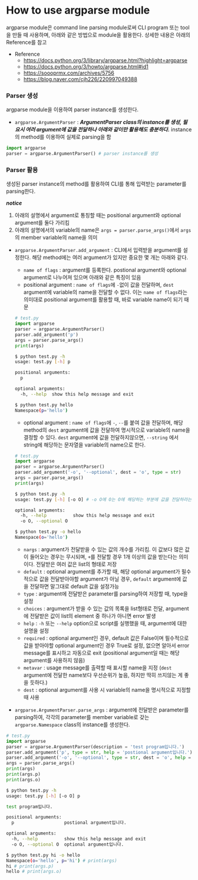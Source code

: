 # How to use argparse module
argparse module은 command line parsing module로써 CLI program 또는 tool을 만들 때 사용하며, 아래와 같은 방법으로 module을 활용한다. 상세한 내용은 아래의 Reference를 참고

* Reference
	+ <https://docs.python.org/3/library/argparse.html?highlight=argparse>
	+ <https://docs.python.org/3/howto/argparse.html#id1>
	+ <https://soooprmx.com/archives/5756>
	+ <https://blog.naver.com/cjh226/220997049388> 

### Parser 생성
argparse module을 이용하여 parser instance를 생성한다.
* `argparse.ArgumentParser` : ***ArgumentParser class의 instance를 생성, 필요시 여러 argument에 값을 전달하나 아래와 같이만 활용해도 충분하다.*** instance의 method를 이용하여 실제로 parsing을 함

```python
import argparse
parser = argparse.ArgumentParser() # parser instance를 생성
```

### Parser 활용
생성된 parser instance의 method를 활용하여 CLI를 통해 입력받는 parameter를 parsing한다.

***notice***
1. 아래의 설명에서 argument로 통칭할 때는 positional argument와 optional argument를 둘다 가리킴
2. 아래의 설명에서의 variable의 name은 `args = parser.parse_args()`에서 `args`의 member variable의 name을 의미

* `argparse.ArgumentParser.add_argument` : CLI에서 입력받을 argument를 설정한다. 해당 method에는 여러 argument가 있지만 중요한 몇 개는 아래와 같다.
	+ `name of flags` : argument를 등록한다. postional argument와 optional argument로 나누어져 있으며 아래와 같은 특징이 있음
    - positional argument : `name of flags`에 `-`없이 값을 전달하며, `dest` argument에 variable의 name을 전달할 수 없다. 이는 `name of flags`라는 의미대로 positional argument를 활용할 때, 바로 variable name이 되기 때문
    ```python
    # test.py
    import argparse
    parser = argparse.ArgumentParser()
    parser.add_argument('p')
    args = parser.parse_args()
    print(args)
    ```
    ```bash
    $ python test.py -h
    usage: test.py [-h] p
    
    positional arguments:
      p
    
    optional arguments:
      -h, --help  show this help message and exit
    ```
    ```bash
    $ python test.py hello
    Namespace(p='hello')
    ```

    - optional argument : `name of flags`에 `-`, `--`를 붙여 값을 전달하며, 해당 method의 `dest` argument에 값을 전달하여 명시적으로 variable의 name을 결정할 수 있다. `dest` argument에 값을 전달하지않으면, `--string` 에서 string에 해당하는 문자열을 variable의 name으로 한다.
    ```python
    # test.py
    import argparse
    parser = argparse.ArgumentParser()
    parser.add_argument('-o', '--optional', dest = 'o', type = str)
    args = parser.parse_args()
    print(args)
    ```
    ```bash
    $ python test.py -h
    usage: test.py [-h] [-o O] # -o O에 O는 O에 해당하는 부분에 값을 전달하라는 것
    
    optional arguments:
      -h, --help          show this help message and exit
      -o O, --optional O
    ```
    ```bash
    $ python test.py -o hello
    Namespace(o='hello')
    ```

	+ `nargs` : argument가 전달받을 수 있는 값의 개수를 가리킴. 이 값보다 많은 값이 들어오는 경우는 무시되며, `+`를 전달할 경우 1개 이상의 값을 받는다는 의미이다. 전달받은 여러 값은  list의 형태로 저장
	+ `default` : optional argument를 추가할 때, 해당 optional argument가 필수적으로 값을 전달받아야할 argument가 아닐 경우, `default` argument에 값을 전달하면 말그대로 default 값을 설정가능
	+ `type` : argument에 전달받은 parameter를 parsing하여 저장할 때, type을 설정
	+ `choices` : argument가 받을 수 있는 값의 목록을 list형태로 전달, argument에 전달받은 값이 list의 element 중 하나가 아니면 error 발생
	+ `help` : `-h` 또는 `--help` option으로 script를 실행했을 때, argument에 대한 설명을 설정
	+ `required` : optional argument인 경우, default 값은 False이며 필수적으로 값을 받아야할 optional argument인 경우 True로 설정, 없으면 알아서 error message를 표시하고 자동으로 exit (positional argument일 때는 해당 argument를 사용하지 않음)
	+ `metavar` : usage message를 출력할 때 표시할 name을 지정 (`dest` argument에 전달한 name보다 우선순위가 높음, 하지만 딱히 쓰지않는 게 좋을 듯하다.)
	+ `dest` : optional argument를 사용 시 variable의 name을 명시적으로 지정할 때 사용
* `argparse.ArgumentParser.parse_args` : argument에 전달받은 parameter를 parsing하여, 각각의 parameter를 member variable로 갖는 `argparse.Namespace` class의 instance를 생성한다.
```python
# test.py
import argparse
parser = argparse.ArgumentParser(description = 'test program입니다.')
parser.add_argument('p', type = str, help = 'postional argument입니다.')
parser.add_argument('-o', '--optional', type = str, dest = 'o', help = 'optional argument입니다.')
args = parser.parse_args()
print(args)
print(args.p)
print(args.o)
```
```bash
$ python test.py -h
usage: test.py [-h] [-o O] p

test program입니다.

positional arguments:
  p                   postional argument입니다.

optional arguments:
  -h, --help          show this help message and exit
  -o O, --optional O  optional argument입니다.
```
```bash
$ python test.py hi -o hello
Namespace(o='hello', p='hi') # print(args)
hi # print(args.p)
hello # print(args.o)
```